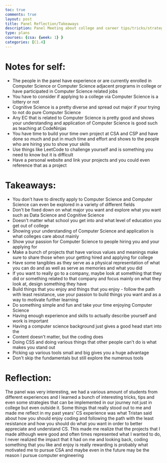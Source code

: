 ```yaml
---
toc: true
comments: true
layout: post
title: Panel Reflection/Takeaways
description: Panel Meeting about college and career tips/tricks/strategies
type: plans
courses: {csa: {week: 1} }
categories: [C1.4]
---
```

# Notes for self:
- The people in the panel have experience or are currently enrolled in Computer Science or Computer Science adjacent programs in college or have participated in Computer Science related jobs
- You have to consider if applying to a college via Computer Science is a lottery or not
- Cognitive Science is a pretty diverse and spread out major if your trying to not do pure Computer Science
- Any EC that is related to Computer Science is pretty good and shows your understanding and application of Computer Science is good such as teaching at CodeNinjas 
- You have time to build your time own project at CSA and CSP and have done so much and put in much time and effort and shows to the people who are hiring you to show your skills
- Use things like LeetCode to challenge yourself and is something you need to know but it is difficult  
- Have a personal website and link your projects and you could even reference that as a project 

# Takeaways: 
- You don't have to directly apply to Computer Science and Computer Science can even be explored in a variety of different fields 
- Don't be fixed down on what major you want and explore what you want such as Data Science and Cognitive Science
- Doesn't matter what school you get into and what level of education you get out of college 
- Showing your understanding of Computer Science and application is what colleges care about mainly
- Show your passion for Computer Science to people hiring you and your applying for
- Make a bunch of projects that have various values and meanings make sure to share those when your getting hired and applying for college 
- Have some tangibles as they serve as a physical representation of what you can do and as well as serve as memories and what you did
- If you want to really go to a company, maybe look at something that they did or something related to that company and focus mainly on what they look at, design something they have 
- Build things that you enjoy and things that you enjoy - follow the path with least resistance, use your passion to build things you want and as a way to motivate further learning 
- Do something simple and fun and take your time enjoying Computer Science
- Having enough experience and skills to actually describe yourself and work is important
- Having a computer science background just gives a good head start into the 
- Content doesn't matter, but the coding does 
- Doing CSS and doing various things that other people can't do is what makes you stand out 
- Picking up various tools small and big gives you a huge advantage 
- Don't skip the fundamentals but still explore the numerous tools 
# Reflection:
The panel was very interesting, we had a various amount of students from different experiences and I learned a bunch of interesting tricks, tips and even some strategies that can be implemented in our journey not just in college but even outside it. Some things that really stood out to me and made me reflect in my past years' CS experience was what Tristan said about how you should enjoy coding and following the path with the least resistance and how you should do what you want in order to better appreciate and understand CS. This made me realize that the projects that I made although were good and often times represented what I wanted to do, I never realized the impact that it had on me and looking back, coding something that you like and enjoy is really rewarding is probably what motivated me to pursue CSA and maybe even in the future may be the reason I pursue computer engineering
